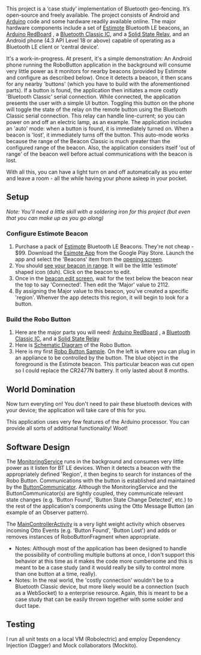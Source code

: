 This project is a ‘case study’ implementation of Bluetooth geo-fencing.  It’s open-source and freely available.  The project consists of Android and [Arduino](http://en.wikipedia.org/wiki/Arduino) code and some hardware readily available online.  The major hardware components include a set of [Estimote](http://estimote.com/) Bluetooth LE beacons, an [Arduino RedBoard](https://www.sparkfun.com/products/12757) , a [Bluetooth Classic IC](https://www.sparkfun.com/products/12576), and a [Solid State Relay](https://www.sparkfun.com/products/10684), and an Android phone (4.3 API Level 18 or above) capable of operating as a Bluetooth LE client or ‘central device’.

It's a work-in-progress.  At present, it's a simple demonstration:  An Android phone running the RoboButton application in the background will consume very little power as it monitors for nearby beacons (provided by Estimote and configure as described below).
Once it detects a beacon, it then scans for any nearby 'buttons' (which you have to build with the aforementioned parts).  If a button is found, the application then initiates a more costly 'Bluetooth Classic' serial connection.
While connected, the application presents the user with a simple UI button.  Toggling this button on the phone will toggle the state of the relay on the remote button using the Bluetooth Classic serial connection.  This relay can handle line-current; so you can power on and off an electric lamp, as an example.
The application includes an 'auto' mode:  when a button is found, it is immediately turned on.  When a beacon is 'lost', it immediately turns off the button.  This auto-mode works because the range of the Beacon Classic is much greater than the configured range of the beacon.  Also, the application considers itself 'out of range' of the beacon well before actual communications with the beacon is lost.

With all this, you can have a light turn on and off automatically as you enter and leave a room - all the while having your phone asleep in your pocket.



## Setup

*Note: You'll need a little skill with a soldering iron for this project (but even that you can make up as you go along)*

### Configure Estimote Beacon

1. Purchase a pack of [Estimote](http://estimote.com/) Bluetooth LE Beacons.  They're not cheap - $99.  Download the [Esimote App](https://play.google.com/store/apps/details?id=com.estimote.apps.main&hl=en) from the Google Play Store.  Launch the app and select the 'Beacons' item from the [opening screen](https://drive.google.com/file/d/0BxujY_Gv8MOgb0kxMlFWdHN6RU0/view?usp=sharing).
2. You should [see your beacon in range](https://drive.google.com/file/d/0BxujY_Gv8MOgVzc4a1dac3diZzg/view?usp=sharing).  It will be the little 'estimote' shaped icon (duh).  Click on the beacon to edit.
3. Once in the [beacon edit screen](https://drive.google.com/file/d/0BxujY_Gv8MOgOHotMTU0NVB4U0E/view?usp=sharing), wait for the text below the beacon near the top to say 'Connected'.  Then edit the 'Major' value to 2112.
4. By assigning the Major value to this beacon, you've created a specific 'region'.  Whenver the app detects this region, it will begin to look for a button.

### Build the Robo Button

1. Here are the major parts you will need: [Arduino RedBoard](https://www.sparkfun.com/products/12757) , a [Bluetooth Classic IC](https://www.sparkfun.com/products/12576), and a [Solid State Relay](https://www.sparkfun.com/products/10684)
2. Here is [Schematic Diagram](https://drive.google.com/file/d/0BxujY_Gv8MOgYXVsNDBoQ3pzRU0/view?usp=sharing) of the Robo Button.
3. Here is my first [Robo Button Sample](https://drive.google.com/file/d/0BxujY_Gv8MOgdEpTU0xvclEtLTg/view?usp=sharing).  On the left is where you can plug in an appliance to be controlled by the button.  The blue object in the foreground is the Estimote beacon.  This particular beacon was cut open so I could replace the CR2477N battery.  It only lasted about 8 months.

## World Domination 

Now turn everyting on!  You don't need to pair these bluetooth devices with your device; the application will take care of this for you.

This application uses very few features of the Arduino processor.  You can provide all sorts of additional functionality! Woot!

## Software Design

The [MonitoringService](https://drive.google.com/file/d/0BxujY_Gv8MOgMUQzOW9qUVBiaEk/view?usp=sharing) runs in the background and consumes very little power as it listen for BT LE devices.  When it detects a beacon with the appropriately defined 'Region', it then begins to search for instances of the Robo Button.  Communications with the button is established and maintained by the [ButtonCommunicator](https://drive.google.com/file/d/0BxujY_Gv8MOgWU50ajl1Y2ZRN0k/view?usp=sharing).  Although the MonitoringService and the ButtonCommunicator(s) are tightly coupled, they communicate relevant state changes (e.g. 'Button Found', 'Button State Change Detected', etc.) to the rest of the application's components using the Otto Message Button (an example of an Observer pattern).

The [MainControllerActivity](https://drive.google.com/file/d/0BxujY_Gv8MOgNHZORHlOb2JYOVU/view?usp=sharing) is a very light weight activity which observes incoming Otto Events (e.g. 'Button Found', 'Button Lost') and adds or removes instances of RoboButtonFragment when appropriate.

* Notes:  Although most of the application has been designed to handle the possibility of controlling multiple buttons at once, I don't support this behavior at this time as it makes the code more cumbersome and this is meant to be a case study (and it would really be silly to control more than one button at a time, really).
* Notes:  In the real world, the 'costly connection' wouldn't be to a Bluetooth Classic device, but more likely would be a connection (such as a WebSocket) to a enterprise resource.  Again, this is meant to be a case study that can be easily thrown together with some solder and duct tape.

## Testing

I run all unit tests on a local VM (Robolectric) and employ Dependency Injection (Dagger) and Mock collaborators (Mockito).
